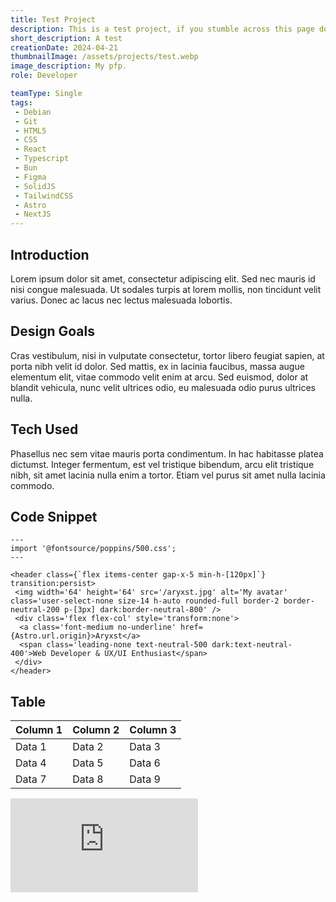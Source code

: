 ```yaml
---
title: Test Project
description: This is a test project, if you stumble across this page don't mind it.
short_description: A test
creationDate: 2024-04-21
thumbnailImage: /assets/projects/test.webp
image_description: My pfp.
role: Developer

teamType: Single
tags:
 - Debian
 - Git
 - HTML5
 - CSS
 - React
 - Typescript
 - Bun
 - Figma
 - SolidJS
 - TailwindCSS
 - Astro
 - NextJS
---
```


## Introduction

Lorem ipsum dolor sit amet, consectetur adipiscing elit. Sed nec mauris id nisi
congue malesuada. Ut sodales turpis at lorem mollis, non tincidunt velit
varius. Donec ac lacus nec lectus malesuada lobortis.

## Design Goals

Cras vestibulum, nisi in vulputate consectetur, tortor libero feugiat sapien,
at porta nibh velit id dolor. Sed mattis, ex in lacinia faucibus, massa
augue elementum elit, vitae commodo velit enim at arcu. Sed euismod, dolor
at blandit vehicula, nunc velit ultrices odio, eu malesuada odio purus
ultrices nulla.

## Tech Used

Phasellus nec sem vitae mauris porta condimentum. In hac habitasse platea
dictumst. Integer fermentum, est vel tristique bibendum, arcu elit tristique
nibh, sit amet lacinia nulla enim a tortor. Etiam vel purus sit amet nulla
lacinia commodo.

## Code Snippet

```tsx
---
import '@fontsource/poppins/500.css';
---

<header class={`flex items-center gap-x-5 min-h-[120px]`} transition:persist>
 <img width='64' height='64' src='/aryxst.jpg' alt='My avatar' class='user-select-none size-14 h-auto rounded-full border-2 border-neutral-200 p-[3px] dark:border-neutral-800' />
 <div class='flex flex-col' style='transform:none'>
  <a class='font-medium no-underline' href={Astro.url.origin}>Aryxst</a>
  <span class='leading-none text-neutral-500 dark:text-neutral-400'>Web Developer & UX/UI Enthusiast</span>
 </div>
</header>

```

## Table

| Column 1 | Column 2 | Column 3 |
| -------- | -------- | -------- |
| Data 1   | Data 2   | Data 3   |
| Data 4   | Data 5   | Data 6   |
| Data 7   | Data 8   | Data 9   |

<iframe class="w-full h-[calc((65ch/16)*9)]" src="https://www.youtube.com/embed/Pag-4rFnuCk?si=2G9242eD7Y4DF8E-" title="YouTube video player" frameborder="0" allow="accelerometer; autoplay; clipboard-write; encrypted-media; gyroscope; picture-in-picture; web-share" referrerpolicy="strict-origin-when-cross-origin" allowfullscreen></iframe>
